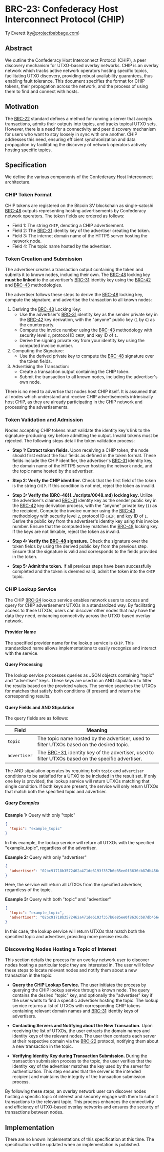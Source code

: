 # BRC-23: Confederacy Host Interconnect Protocol (CHIP)

Ty Everett (ty@projectbabbage.com)

## Abstract

We outline the Confederacy Host Interconnect Protocol (CHIP), a peer discovery mechanism for UTXO-based overlay networks. CHIP is an overlay network which tracks active network operators hosting specific topics, facilitating UTXO discovery, providing robust availability guarantees, thus enabling fault tolerance. This document specifies the format for CHIP tokens, their propagation across the network, and the process of using them to find and connect with hosts.

## Motivation

The [BRC-22](./0022.md) standard defines a method for running a server that accepts transactions, admits their outputs into topics, and tracks topical UTXO sets. However, there is a need for a connectivity and peer discovery mechanism for users who want to stay loosely in sync with one another. CHIP addresses this need, ensuring efficient synchronization and data propagation by facilitating the discovery of network operators actively hosting specific topics.

## Specification

We define the various components of the Confederacy Host Interconnect architecture.

### CHIP Token Format

CHIP tokens are registered on the Bitcoin SV blockchain as single-satoshi [BRC-48](../scripts/0048.md) outputs representing hosting advertisements by Confederacy network operators. The token fields are ordered as follows:

- Field 1: The string `CHIP`, denoting a CHIP advertisement.
- Field 2: The [BRC-31](../peer-to-peer/0031.md) identity key of the advertiser creating the token.
- Field 3: The internet domain name of the HTTPS server hosting the network node.
- Field 4: The topic name hosted by the advertiser.

### Token Creation and Submission

The advertiser creates a transaction output containing the token and submits it to known nodes, including their own. The [BRC-48](../scripts/0048.md) locking key **must be linked** to the advertiser's [BRC-31](../peer-to-peer/0031.md) identity key using the [BRC-42](../key-derivation/0042.md) and [BRC-43](../key-derivation/0043.md) methodologies.

The advertiser follows these steps to derive the [BRC-48](../scripts/0048.md) locking key, compute the signature, and advertise the transaction to all known nodes:

1. Deriving the [BRC-48](../scripts/0048.md) Locking Key:
   - Use the advertiser's [BRC-31](../peer-to-peer/0031.md) identity key as the sender private key in the [BRC-42](../key-derivation/0042.md) key derivation, with the "anyone" public key (`1` by `G`) as the counterparty.
   - Compute the invoice number using the [BRC-43](../key-derivation/0043.md) methodology with security level `2`, protocol ID `CHIP`, and key ID of `1`.
   - Derive the signing private key from your identity key using the computed invoice number.
2. Computing the Signature:
   - Use the derived private key to compute the [BRC-48](../scripts/0048.md) signature over the token fields.
3. Advertising the Transaction:
   - Create a transaction output containing the CHIP token.
   - Submit the transaction to all known nodes, including the advertiser's own node.

There is no need to advertise that nodes host CHIP itself. It is assumed that all nodes which understand and receive CHIP advertisements intrinsically host CHIP, as they are already participating in the CHIP network and processing the advertisements.

### Token Validation and Admission

Nodes accepting CHIP tokens must validate the identity key's link to the signature-producing key before admitting the output. Invalid tokens must be rejected. The following steps detail the token validation process:

- **Step 1: Extract token fields.** Upon receiving a CHIP token, the node should first extract the four fields as defined in the token format. These fields include the CHIP identifier, the advertiser's [BRC-31](../peer-to-peer/0031.md) identity key, the domain name of the HTTPS server hosting the network node, and the topic name hosted by the advertiser.

- **Step 2: Verify the CHIP identifier.** Check that the first field of the token is the string `CHIP`. If this condition is not met, reject the token as invalid.

- **Step 3: Verify the [BRC-48}(../scripts/0048.md) locking key.** Utilize the advertiser's claimed [BRC-31](../peer-to-peer/0031.md) identity key as the sender public key in the [BRC-42](../key-derivation/0042.md) key derivation process, with the "anyone" private key (`1`) as the recipient. Compute the invoice number using the [BRC-43](../key-derivation/0043.md) methodology with security level `2`, protocol ID `CHIP`, and key ID of `1`. Derive the public key from the advertiser's identity key using this invoice number. Ensure that the computed key matches the [BRC-48](../scripts/0048.md) locking key. If the keys are not linkable, reject the token as invalid.

- **Step 4: Verify the [BRC-48](../scripts/0048.md) signature.** Check the signature over the token fields by using the derived public key from the previous step. Ensure that the signature is valid and corresponds to the fields provided in the token.

- **Step 5: Admit the token.** If all previous steps have been successfully completed and the token is deemed valid, admit the token into the `CHIP` topic.

### CHIP Lookup Service

The CHIP [BRC-24](./0024.md) lookup service enables network users to access and query for CHIP advertisement UTXOs in a standardized way. By facilitating access to these UTXOs, users can discover other nodes that may have the data they need, enhancing connectivity across the UTXO-based overlay network.

#### Provider Name

The specified provider name for the lookup service is `CHIP`. This standardized name allows implementations to easily recognize and interact with the service.

#### Query Processing

The lookup service processes queries as JSON objects containing "topic" and "advertiser" keys. These keys are used in an AND stipulation to filter the results based on the provided values. The service searches the UTXOs for matches that satisfy both conditions (if present) and returns the corresponding results.

#### Query Fields and AND Stipulation

The query fields are as follows:

Field | Meaning
------|------------
`topic`        | The topic name hosted by the advertiser, used to filter UTXOs based on the desired topic.
`advertiser`   | The [BRC-31](../peer-to-peer/0031.md) identity key of the advertiser, used to filter UTXOs based on the specific advertiser.

The AND stipulation operates by requiring both `topic` and `advertiser` conditions to be satisfied for a UTXO to be included in the result set. If only one key is provided, the lookup service will return UTXOs matching that single condition. If both keys are present, the service will only return UTXOs that match both the specified topic and advertiser.

##### Query Examples

**Example 1:** Query with only "topic"

```json
{
  "topic": "example_topic"
}
```

In this example, the lookup service will return all UTXOs with the specified "example_topic", regardless of the advertiser.

**Example 2:** Query with only "advertiser"

```json
{
  "advertiser": "02bc91718b3572462a471de6193f357b6e85ee0f8636cb87db456cb1590f913bea"
}
```

Here, the service will return all UTXOs from the specified advertiser, regardless of the topic.

**Example 3:** Query with both "topic" and "advertiser"

```json
{
  "topic": "example_topic",
  "advertiser": "02bc91718b3572462a471de6193f357b6e85ee0f8636cb87db456cb1590f913bea"
}
```

In this case, the lookup service will return UTXOs that match both the specified topic and advertiser, providing more precise results.

### Discovering Nodes Hosting a Topic of Interest

This section details the process for an overlay network user to discover nodes hosting a particular topic they are interested in. The user will follow these steps to locate relevant nodes and notify them about a new transaction in the topic:

- **Query the CHIP Lookup Service.** The user initiates the process by querying the CHIP lookup service through a known node. The query contains the desired "topic" key, and optionally the "advertiser" key if the user wants to find a specific advertiser hosting the topic. The lookup service returns a list of UTXOs with corresponding CHIP tokens containing relevant domain names and [BRC-31](../peer-to-peer/0031.md) identity keys of advertisers.

- **Contacting Servers and Notifying about the New Transaction.** Upon receiving the list of UTXOs, the user extracts the domain names and identity keys of the relevant nodes. The user then contacts each server at their respective domain via the [BRC-22](./0022.md) protocol, notifying them about a new transaction in the topic.

- **Verifying Identity Key during Transaction Submission.** During the transaction submission process to the topic, the user verifies that the identity key of the advertiser matches the key used by the server for authentication. This step ensures that the server is the intended recipient and maintains the integrity of the transaction submission process.

By following these steps, an overlay network user can discover nodes hosting a specific topic of interest and securely engage with them to submit transactions to the relevant topic. This process enhances the connectivity and efficiency of UTXO-based overlay networks and ensures the security of transactions between nodes.

## Implementation

There are no known implementations of this specification at this time. The specification will be updated when an implementation is published.